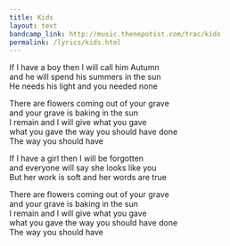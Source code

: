 ```yaml
---
title: Kids
layout: text
bandcamp_link: http://music.thenepotist.com/trac/kids
permalink: /lyrics/kids.html
---
```


If I have a boy then I will call him Autumn  
and he will spend his summers in the sun  
He needs his light and you needed none

There are flowers coming out of your grave  
and your grave is baking in the sun  
I remain and I will give what you gave  
what you gave the way you should have done  
The way you should have

If I have a girl then I will be forgotten  
and everyone will say she looks like you  
But her work is soft and her words are true

There are flowers coming out of your grave  
and your grave is baking in the sun  
I remain and I will give what you gave  
what you gave the way you should have done  
The way you should have


